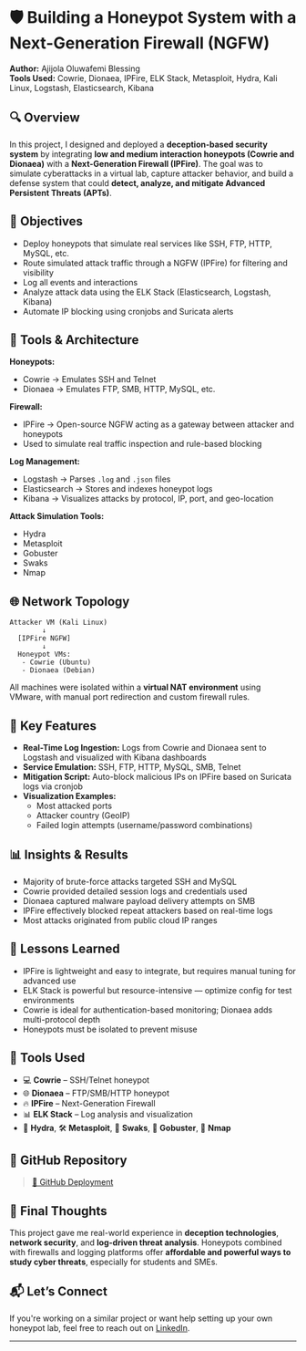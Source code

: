 # 🛡️ Building a Honeypot System with a Next-Generation Firewall (NGFW)

**Author:** Ajijola Oluwafemi Blessing  
**Tools Used:** Cowrie, Dionaea, IPFire, ELK Stack, Metasploit, Hydra, Kali Linux, Logstash, Elasticsearch, Kibana



## 🔍 Overview

In this project, I designed and deployed a **deception-based security system** by integrating **low and medium interaction honeypots (Cowrie and Dionaea)** with a **Next-Generation Firewall (IPFire)**. The goal was to simulate cyberattacks in a virtual lab, capture attacker behavior, and build a defense system that could **detect, analyze, and mitigate Advanced Persistent Threats (APTs)**.



## 🧱 Objectives

- Deploy honeypots that simulate real services like SSH, FTP, HTTP, MySQL, etc.  
- Route simulated attack traffic through a NGFW (IPFire) for filtering and visibility  
- Log all events and interactions  
- Analyze attack data using the ELK Stack (Elasticsearch, Logstash, Kibana)  
- Automate IP blocking using cronjobs and Suricata alerts



## 🔧 Tools & Architecture

**Honeypots:**  
- Cowrie → Emulates SSH and Telnet  
- Dionaea → Emulates FTP, SMB, HTTP, MySQL, etc.

**Firewall:**  
- IPFire → Open-source NGFW acting as a gateway between attacker and honeypots  
- Used to simulate real traffic inspection and rule-based blocking

**Log Management:**  
- Logstash → Parses `.log` and `.json` files  
- Elasticsearch → Stores and indexes honeypot logs  
- Kibana → Visualizes attacks by protocol, IP, port, and geo-location

**Attack Simulation Tools:**  
- Hydra  
- Metasploit  
- Gobuster  
- Swaks  
- Nmap



## 🌐 Network Topology

```
Attacker VM (Kali Linux)
        ↓
  [IPFire NGFW]
        ↓
  Honeypot VMs:
   - Cowrie (Ubuntu)
   - Dionaea (Debian)
```

All machines were isolated within a **virtual NAT environment** using VMware, with manual port redirection and custom firewall rules.



## 🔬 Key Features

- **Real-Time Log Ingestion:** Logs from Cowrie and Dionaea sent to Logstash and visualized with Kibana dashboards  
- **Service Emulation:** SSH, FTP, HTTP, MySQL, SMB, Telnet  
- **Mitigation Script:** Auto-block malicious IPs on IPFire based on Suricata logs via cronjob  
- **Visualization Examples:**  
  - Most attacked ports  
  - Attacker country (GeoIP)  
  - Failed login attempts (username/password combinations)



## 📊 Insights & Results

- Majority of brute-force attacks targeted SSH and MySQL  
- Cowrie provided detailed session logs and credentials used  
- Dionaea captured malware payload delivery attempts on SMB  
- IPFire effectively blocked repeat attackers based on real-time logs  
- Most attacks originated from public cloud IP ranges



## 🧠 Lessons Learned

- IPFire is lightweight and easy to integrate, but requires manual tuning for advanced use  
- ELK Stack is powerful but resource-intensive — optimize config for test environments  
- Cowrie is ideal for authentication-based monitoring; Dionaea adds multi-protocol depth  
- Honeypots must be isolated to prevent misuse



## 🧪 Tools Used

- 💻 **Cowrie** – SSH/Telnet honeypot  
- 🌐 **Dionaea** – FTP/SMB/HTTP honeypot  
- 🔥 **IPFire** – Next-Generation Firewall  
- 📊 **ELK Stack** – Log analysis and visualization  
- 🐍 **Hydra**, 🛠️ **Metasploit**, 🧪 **Swaks**, 🧵 **Gobuster**, 📡 **Nmap**



## 📎 GitHub Repository 

> [🔗 GitHub Deployment ](https://github.com/oluwafemiab/ngfw-honeypot-system)



## 🧠 Final Thoughts

This project gave me real-world experience in **deception technologies**, **network security**, and **log-driven threat analysis**. Honeypots combined with firewalls and logging platforms offer **affordable and powerful ways to study cyber threats**, especially for students and SMEs.



## 📬 Let’s Connect

If you're working on a similar project or want help setting up your own honeypot lab, feel free to reach out on [LinkedIn](https://www.linkedin.com/in/ajijola-oluwafemi-ba839712a).

---

